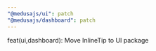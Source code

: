 ```yaml
---
"@medusajs/ui": patch
"@medusajs/dashboard": patch
---
```


feat(ui,dashboard): Move InlineTip to UI package
